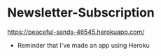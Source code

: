 # Newsletter-Subscription

https://peaceful-sands-46545.herokuapp.com/

- Reminder that I've made an app using Heroku
